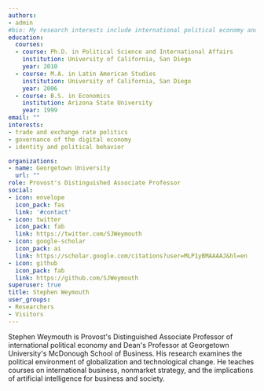 ```yaml
---
authors:
- admin
#bio: My research interests include international political economy and the politics of technological change.
education:
  courses:
  - course: Ph.D. in Political Science and International Affairs
    institution: University of California, San Diego
    year: 2010
  - course: M.A. in Latin American Studies
    institution: University of California, San Diego
    year: 2006
  - course: B.S. in Economics
    institution: Arizona State University
    year: 1999
email: ""
interests:
- trade and exchange rate politics
- governance of the digital economy
- identity and political behavior

organizations:
- name: Georgetown University
  url: ""
role: Provost's Distinguished Associate Professor
social:
- icon: envelope
  icon_pack: fas
  link: '#contact'
- icon: twitter
  icon_pack: fab
  link: https://twitter.com/SJWeymouth
- icon: google-scholar
  icon_pack: ai
  link: https://scholar.google.com/citations?user=MLP1yBMAAAAJ&hl=en
- icon: github
  icon_pack: fab
  link: https://github.com/SJWeymouth
superuser: true
title: Stephen Weymouth
user_groups:
- Researchers
- Visitors
---
```


Stephen Weymouth is Provost's Distinguished Associate Professor of international political economy and Dean's Professor at Georgetown University's McDonough School of Business. His research examines the political environment of globalization and technological change. He teaches courses on international business, nonmarket strategy, and the implications of artificial intelligence for business and society.   
